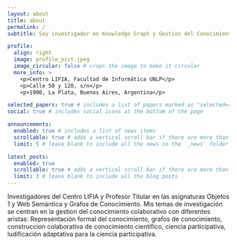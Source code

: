 ```yaml
---
layout: about
title: about
permalink: /
subtitle: Soy investigador en Knowledge Graph y Gestion del Conocimiento en el Centro LIFIA de la Facultad de Informática de la UNLP.

profile:
  align: right
  image: profile_pict.jpeg
  image_circular: false # crops the image to make it circular
  more_info: >
    <p>Centro LIFIA, Facultad de Informática UNLP</p>
    <p>Calle 50 y 120, s/n</p>
    <p>1900, La Plata, Buenos Aires, Argentina</p>

selected_papers: true # includes a list of papers marked as "selected={true}"
social: true # includes social icons at the bottom of the page

announcements:
  enabled: true # includes a list of news items
  scrollable: true # adds a vertical scroll bar if there are more than 3 news items
  limit: 5 # leave blank to include all the news in the `_news` folder

latest_posts:
  enabled: true
  scrollable: true # adds a vertical scroll bar if there are more than 3 new posts items
  limit: 3 # leave blank to include all the blog posts
---
```


Investigadores del Centro LIFIA y Profesor Titular en las asignaturas Objetos 1 y Web Semántica y Grafos de Conocimiento. Mis temas de investigación se centran en la gestion del conocimiento colaborativo con diferentes aristas: Representación formal del conocimiento, grafos de conocimiento, construccion colaborativa de conocimiento científico, ciencia participativa, ludificación adaptativa para la ciencia participativa.
<!--
Write your biography here. Tell the world about yourself. Link to your favorite [subreddit](http://reddit.com). You can put a picture in, too. The code is already in, just name your picture `prof_pic.jpg` and put it in the `img/` folder.

Put your address / P.O. box / other info right below your picture. You can also disable any of these elements by editing `profile` property of the YAML header of your `_pages/about.md`. Edit `_bibliography/papers.bib` and Jekyll will render your [publications page](/al-folio/publications/) automatically.

Link to your social media connections, too. This theme is set up to use [Font Awesome icons](https://fontawesome.com/) and [Academicons](https://jpswalsh.github.io/academicons/), like the ones below. Add your Facebook, Twitter, LinkedIn, Google Scholar, or just disable all of them.
-->
